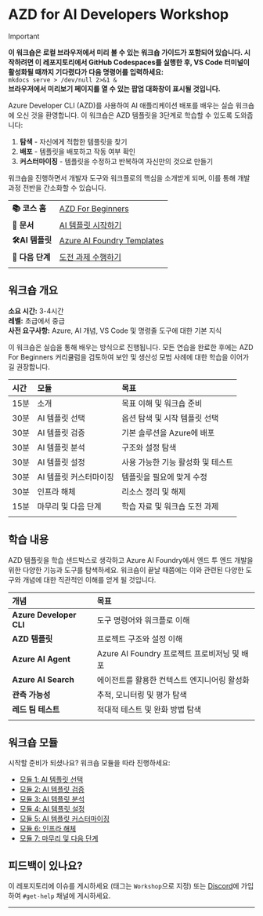 <!--
CO_OP_TRANSLATOR_METADATA:
{
  "original_hash": "1a87eaee8309cd74837981fdc6834dd9",
  "translation_date": "2025-09-24T09:57:14+00:00",
  "source_file": "workshop/docs/index.md",
  "language_code": "ko"
}
-->
# AZD for AI Developers Workshop

> [!IMPORTANT]  
> **이 워크숍은 로컬 브라우저에서 미리 볼 수 있는 워크숍 가이드가 포함되어 있습니다. 시작하려면 이 레포지토리에서 GitHub Codespaces를 실행한 후, VS Code 터미널이 활성화될 때까지 기다렸다가 다음 명령어를 입력하세요:**  
> `mkdocs serve > /dev/null 2>&1 &`  
> **브라우저에서 미리보기 페이지를 열 수 있는 팝업 대화창이 표시될 것입니다.**

Azure Developer CLI (AZD)를 사용하여 AI 애플리케이션 배포를 배우는 실습 워크숍에 오신 것을 환영합니다. 이 워크숍은 AZD 템플릿을 3단계로 학습할 수 있도록 도와줍니다:

1. **탐색** - 자신에게 적합한 템플릿을 찾기
1. **배포** - 템플릿을 배포하고 작동 여부 확인
1. **커스터마이징** - 템플릿을 수정하고 반복하여 자신만의 것으로 만들기

워크숍을 진행하면서 개발자 도구와 워크플로의 핵심을 소개받게 되며, 이를 통해 개발 과정 전반을 간소화할 수 있습니다.

| | | 
|:---|:---|
| **📚 코스 홈**| [AZD For Beginners](../README.md)|
| **📖 문서** | [AI 템플릿 시작하기](https://learn.microsoft.com/en-us/azure/ai-foundry/how-to/develop/ai-template-get-started)|
| **🛠️AI 템플릿** | [Azure AI Foundry Templates](https://ai.azure.com/templates) |
|**🚀 다음 단계** | [도전 과제 수행하기](../../../../workshop/docs) |
| | |

## 워크숍 개요

**소요 시간:** 3-4시간  
**레벨:** 초급에서 중급  
**사전 요구사항:** Azure, AI 개념, VS Code 및 명령줄 도구에 대한 기본 지식

이 워크숍은 실습을 통해 배우는 방식으로 진행됩니다. 모든 연습을 완료한 후에는 AZD For Beginners 커리큘럼을 검토하여 보안 및 생산성 모범 사례에 대한 학습을 이어가길 권장합니다.

| 시간| 모듈  | 목표 |
|:---|:---|:---|
| 15분 | 소개 | 목표 이해 및 워크숍 준비 |
| 30분 | AI 템플릿 선택 | 옵션 탐색 및 시작 템플릿 선택 | 
| 30분 | AI 템플릿 검증 | 기본 솔루션을 Azure에 배포 |
| 30분 | AI 템플릿 분석 | 구조와 설정 탐색 |
| 30분 | AI 템플릿 설정 | 사용 가능한 기능 활성화 및 테스트 |
| 30분 | AI 템플릿 커스터마이징 | 템플릿을 필요에 맞게 수정 |
| 30분 | 인프라 해체 | 리소스 정리 및 해제 |
| 15분 | 마무리 및 다음 단계 | 학습 자료 및 워크숍 도전 과제 |
| | |

## 학습 내용

AZD 템플릿을 학습 샌드박스로 생각하고 Azure AI Foundry에서 엔드 투 엔드 개발을 위한 다양한 기능과 도구를 탐색하세요. 워크숍이 끝날 때쯤에는 이와 관련된 다양한 도구와 개념에 대한 직관적인 이해를 얻게 될 것입니다.

| 개념  | 목표 |
|:---|:---|
| **Azure Developer CLI** | 도구 명령어와 워크플로 이해|
| **AZD 템플릿**| 프로젝트 구조와 설정 이해|
| **Azure AI Agent**| Azure AI Foundry 프로젝트 프로비저닝 및 배포 |
| **Azure AI Search**| 에이전트를 활용한 컨텍스트 엔지니어링 활성화 |
| **관측 가능성**| 추적, 모니터링 및 평가 탐색 |
| **레드 팀 테스트**| 적대적 테스트 및 완화 방법 탐색 |
| | |

## 워크숍 모듈

시작할 준비가 되셨나요? 워크숍 모듈을 따라 진행하세요:

- [모듈 1: AI 템플릿 선택](instructions/1-Select-AI-Template.md)
- [모듈 2: AI 템플릿 검증](instructions/2-Validate-AI-Template.md) 
- [모듈 3: AI 템플릿 분석](instructions/3-Deconstruct-AI-Template.md)
- [모듈 4: AI 템플릿 설정](instructions/4-Configure-AI-Template.md)
- [모듈 5: AI 템플릿 커스터마이징](instructions/5-Customize-AI-Template.md)
- [모듈 6: 인프라 해체](instructions/6-Teardown-Infrastructure.md)
- [모듈 7: 마무리 및 다음 단계](instructions/7-Wrap-up.md)

## 피드백이 있나요?

이 레포지토리에 이슈를 게시하세요 (태그는 `Workshop`으로 지정) 또는 [Discord](https://aka.ms/foundry/discord)에 가입하여 `#get-help` 채널에 게시하세요.

---

